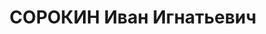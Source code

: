 ---
title: СОРОКИН Иван Игнатьевич
description: 'Род. в 1898, Украина, Московская обл., Красно-Подсолочный р-н, дер.
  Вереско, русский, обр.: начальное, член ВКП(б) с 1925. Проживал: Украинская ССР,
  г. Харьков, Скрынниковский пер., д. 21, кв. 2. Чернорабочий, продавец, инструктор
  орготдела облпотребсоюза

  Арестован 14.06.1937. Обв. по ст. 54-2-8-11 (участник антисоветской националистической
  организации, готовившей вооруженное восстание против советской власти). Приговор:
  ВК ВС СССР, 30.12.1937 – ВМН. Расстрелян 31.12.1937.

  Реабилитирован 15.04.1958'
---